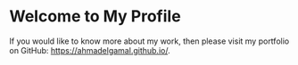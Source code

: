 # Welcome to My Profile
If you would like to know more about my work, then please visit my portfolio on GitHub: https://ahmadelgamal.github.io/.
